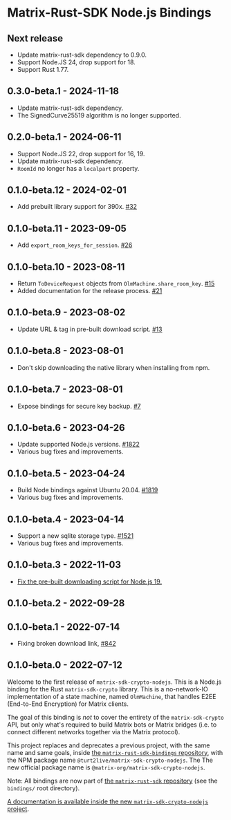 # Matrix-Rust-SDK Node.js Bindings

## Next release

-   Update matrix-rust-sdk dependency to 0.9.0.
-   Support Node.JS 24, drop support for 18.
-   Support Rust 1.77.

## 0.3.0-beta.1 - 2024-11-18

-   Update matrix-rust-sdk dependency.
-   The SignedCurve25519 algorithm is no longer supported.

## 0.2.0-beta.1 - 2024-06-11

-   Support Node.JS 22, drop support for 16, 19.
-   Update matrix-rust-sdk dependency.
-   `RoomId` no longer has a `localpart` property.

## 0.1.0-beta.12 - 2024-02-01

-   Add prebuilt library support for 390x. [#32](https://github.com/matrix-org/matrix-rust-sdk-crypto-nodejs/pull/32)

## 0.1.0-beta.11 - 2023-09-05

-   Add `export_room_keys_for_session`. [#26](https://github.com/matrix-org/matrix-rust-sdk-crypto-nodejs/pull/26)

## 0.1.0-beta.10 - 2023-08-11

-   Return `ToDeviceRequest` objects from `OlmMachine.share_room_key`. [#15](https://github.com/matrix-org/matrix-rust-sdk-crypto-nodejs/pull/15)
-   Added documentation for the release process. [#21](https://github.com/matrix-org/matrix-rust-sdk-crypto-nodejs/pull/21)

## 0.1.0-beta.9 - 2023-08-02

-   Update URL & tag in pre-built download script. [#13](https://github.com/matrix-org/matrix-rust-sdk-crypto-nodejs/pull/13)

## 0.1.0-beta.8 - 2023-08-01

-   Don't skip downloading the native library when installing from npm.

## 0.1.0-beta.7 - 2023-08-01

-   Expose bindings for secure key backup. [#7](https://github.com/matrix-org/matrix-rust-sdk-crypto-nodejs/pull/7)

## 0.1.0-beta.6 - 2023-04-26

-   Update supported Node.js versions. [#1822](https://github.com/matrix-org/matrix-rust-sdk/pull/1822)
-   Various bug fixes and improvements.

## 0.1.0-beta.5 - 2023-04-24

-   Build Node bindings against Ubuntu 20.04. [#1819](https://github.com/matrix-org/matrix-rust-sdk/pull/1819)
-   Various bug fixes and improvements.

## 0.1.0-beta.4 - 2023-04-14

-   Support a new sqlite storage type. [#1521](https://github.com/matrix-org/matrix-rust-sdk/pull/1521)
-   Various bug fixes and improvements.

## 0.1.0-beta.3 - 2022-11-03

-   [Fix the pre-built downloading script for Node.js 19.](https://github.com/matrix-org/matrix-rust-sdk/pull/1164)

## 0.1.0-beta.2 - 2022-09-28

## 0.1.0-beta.1 - 2022-07-14

-   Fixing broken download link, [#842](https://github.com/matrix-org/matrix-rust-sdk/issues/842)

## 0.1.0-beta.0 - 2022-07-12

Welcome to the first release of `matrix-sdk-crypto-nodejs`. This is a
Node.js binding for the Rust `matrix-sdk-crypto` library. This is a
no-network-IO implementation of a state machine, named `OlmMachine`,
that handles E2EE (End-to-End Encryption) for Matrix clients.

The goal of this binding is _not_ to cover the entirety of the
`matrix-sdk-crypto` API, but only what's required to build Matrix bots
or Matrix bridges (i.e. to connect different networks together via the
Matrix protocol).

This project replaces and deprecates a previous project, with the same
name and same goals, inside [the `matrix-rust-sdk-bindings`
repository](https://github.com/matrix-org/matrix-rust-sdk-bindings),
with the NPM package name `@turt2live/matrix-sdk-crypto-nodejs`. The
The new official package name is
`@matrix-org/matrix-sdk-crypto-nodejs`.

Note: All bindings are now part of [the `matrix-rust-sdk`
repository](https://github.com/matrix-org/matrix-rust-sdk) (see the
`bindings/` root directory).

[A documentation is available inside the new
`matrix-sdk-crypto-nodejs`
project](https://github.com/matrix-org/matrix-rust-sdk/tree/0bde5ccf38f8cda3865297a2d12ddcdaf4b80ca7/bindings/matrix-sdk-crypto-nodejs).
